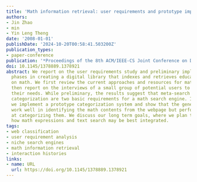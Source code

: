 ```yaml
---
title: 'Math information retrieval: user requirements and prototype implementation'
authors:
- Jin Zhao
- min
- Yin Leng Theng
date: '2008-01-01'
publishDate: '2024-10-20T00:58:41.503200Z'
publication_types:
- paper-conference
publication: '*Proceedings of the 8th ACM/IEEE-CS Joint Conference on Digital Libraries*'
doi: 10.1145/1378889.1378921
abstract: We report on the user requirements study and preliminary implementation
  phases in creating a digital library that indexes and retrieves educational materials
  on math. We first review the current approaches and resources for math retrieval,
  then report on the interviews of a small group of potential users to properly ascertain
  their needs. While preliminary, the results suggest that meta-search and resource
  categorization are two basic requirements for a math search engine. In addition,
  we implement a prototype categorization system and show that the generic features
  work well in identifying the math contents from the webpage but perform less well
  at categorizing them. We discuss our long term goals, where we plan to investigate
  how math expressions and text search may be best integrated.
tags:
- web classification
- user requirement analysis
- niche search engines
- math information retrieval
- interaction histories
links:
- name: URL
  url: https://doi.org/10.1145/1378889.1378921
---
```

